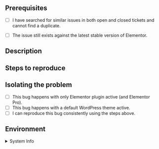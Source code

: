 <!--  ## BEFORE POSTING YOUR ISSUE

- Please create GitHub issues only for bugs and feature requests. GitHub issues ARE NOT FOR SUPPORT!

- If you have questions or need general support,  Please use:  https://wordpress.org/support/plugin/elementor 

- For help and support from the Elementor community, see: https://www.facebook.com/groups/Elementors/

- To read more about Elementor, check out our documentation: https://docs.elementor.com

- Developers docs are located at: https://developers.elementor.com/

===== Guidelines ====

- Search this repository (top of the page) for the issue, and make sure it has not been fixed or reported before.
- Make sure you are using the most updated versions of Elementor, WordPress & your theme.
- Deactivate all of your plugins. If this solves the problem, gradually activate your plugins one by one, until you spot the problematic plugin.
- Change your WordPress theme to WordPress TwentySixteen (or other default WordPress theme).
- If you're requesting a new feature, explain why you'd like it to be added. Try to add as much detail as you can, and be specific.

-->

## Prerequisites
<!-- MARK COMPLETED ITEMS WITH AN [x] -->

- [ ] I have searched for similar issues in both open and closed tickets and cannot find a duplicate.
- [ ] The issue still exists against the latest stable version of Elementor.


## Description

<!-- 
Describe which problem you've encountered. What caused the issue, and what did you expect to happen. Attach screenshots and related links to help us understand the issue in more detail. 

Please be as descriptive as possible; issues lacking the below details, or for any other reason than to report a bug, may be closed without action. 
-->

## Steps to reproduce

<!-- 
For bug reports, list all the steps needed to reproduce your issue, so we can replicate it ourselves. 
-->

## Isolating the problem
<!-- MARK COMPLETED ITEMS WITH AN [x] -->
- [ ] This bug happens with only Elementor plugin active (and Elementor Pro).
- [ ] This bug happens with a default WordPress theme active.
- [ ] I can reproduce this bug consistently using the steps above.

## Environment

<details>
<summary>System Info</summary>
```
<!-- For bug reports, let us know about your system environment: Copy and paste the system info report from Elementor => System info, and paste it here or in http://pastebin.com/ -->
```
</details>
